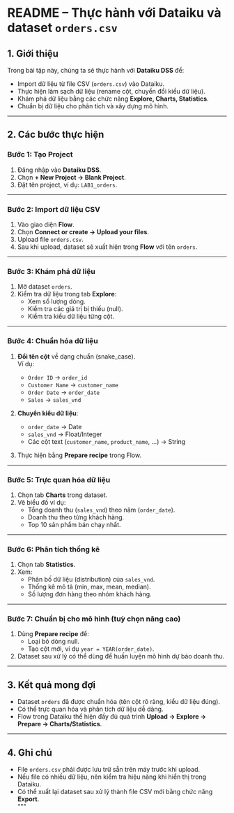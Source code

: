 #  README – Thực hành với Dataiku và dataset `orders.csv`

## 1. Giới thiệu
Trong bài tập này, chúng ta sẽ thực hành với **Dataiku DSS** để:
- Import dữ liệu từ file CSV (`orders.csv`) vào Dataiku.  
- Thực hiện làm sạch dữ liệu (rename cột, chuyển đổi kiểu dữ liệu).  
- Khám phá dữ liệu bằng các chức năng **Explore, Charts, Statistics**.  
- Chuẩn bị dữ liệu cho phân tích và xây dựng mô hình.  

---

## 2. Các bước thực hiện

### Bước 1: Tạo Project
1. Đăng nhập vào **Dataiku DSS**.  
2. Chọn **+ New Project → Blank Project**.  
3. Đặt tên project, ví dụ: `LAB1_orders`.  

---

### Bước 2: Import dữ liệu CSV
1. Vào giao diện **Flow**.  
2. Chọn **Connect or create → Upload your files**.  
3. Upload file `orders.csv`.  
4. Sau khi upload, dataset sẽ xuất hiện trong **Flow** với tên `orders`.  

---

### Bước 3: Khám phá dữ liệu
1. Mở dataset `orders`.  
2. Kiểm tra dữ liệu trong tab **Explore**:
   - Xem số lượng dòng.  
   - Kiểm tra các giá trị bị thiếu (null).  
   - Kiểm tra kiểu dữ liệu từng cột.  

---

### Bước 4: Chuẩn hóa dữ liệu
1. **Đổi tên cột** về dạng chuẩn (snake_case).  
   Ví dụ:  
   - `Order ID` → `order_id`  
   - `Customer Name` → `customer_name`  
   - `Order Date` → `order_date`  
   - `Sales` → `sales_vnd`  

2. **Chuyển kiểu dữ liệu**:  
   - `order_date` → Date  
   - `sales_vnd` → Float/Integer  
   - Các cột text (`customer_name`, `product_name`, …) → String  

3. Thực hiện bằng **Prepare recipe** trong Flow.  

---

### Bước 5: Trực quan hóa dữ liệu
1. Chọn tab **Charts** trong dataset.  
2. Vẽ biểu đồ ví dụ:  
   - Tổng doanh thu (`sales_vnd`) theo năm (`order_date`).  
   - Doanh thu theo từng khách hàng.  
   - Top 10 sản phẩm bán chạy nhất.  

---

### Bước 6: Phân tích thống kê
1. Chọn tab **Statistics**.  
2. Xem:  
   - Phân bố dữ liệu (distribution) của `sales_vnd`.  
   - Thống kê mô tả (min, max, mean, median).  
   - Số lượng đơn hàng theo nhóm khách hàng.  

---

### Bước 7: Chuẩn bị cho mô hình (tuỳ chọn nâng cao)
1. Dùng **Prepare recipe** để:  
   - Loại bỏ dòng null.  
   - Tạo cột mới, ví dụ `year = YEAR(order_date)`.  
2. Dataset sau xử lý có thể dùng để huấn luyện mô hình dự báo doanh thu.  

---

## 3. Kết quả mong đợi
- Dataset `orders` đã được chuẩn hóa (tên cột rõ ràng, kiểu dữ liệu đúng).  
- Có thể trực quan hóa và phân tích dữ liệu dễ dàng.  
- Flow trong Dataiku thể hiện đầy đủ quá trình **Upload → Explore → Prepare → Charts/Statistics**.  

---

## 4. Ghi chú
- File `orders.csv` phải được lưu trữ sẵn trên máy trước khi upload.  
- Nếu file có nhiều dữ liệu, nên kiểm tra hiệu năng khi hiển thị trong Dataiku.  
- Có thể xuất lại dataset sau xử lý thành file CSV mới bằng chức năng **Export**.  
"""
